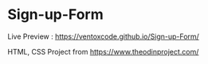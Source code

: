 # Sign-up-Form

Live Preview : https://ventoxcode.github.io/Sign-up-Form/

HTML, CSS Project from https://www.theodinproject.com/

